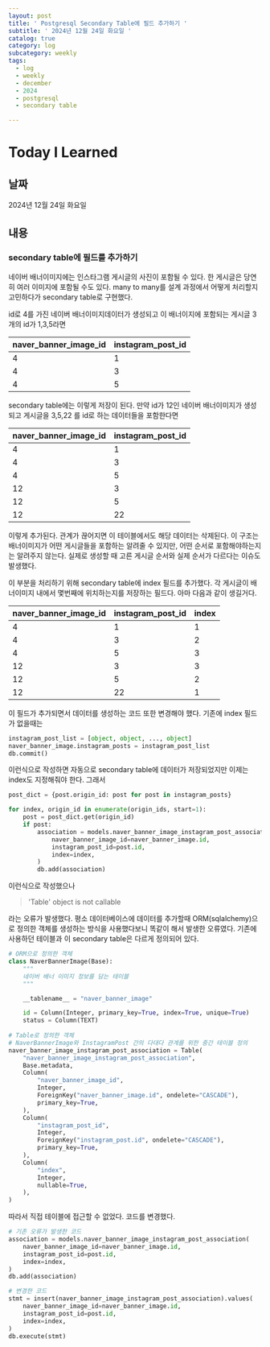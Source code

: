 ```yaml
---
layout: post
title: ' Postgresql Secondary Table에 필드 추가하기 '
subtitle: ' 2024년 12월 24일 화요일 '
catalog: true
category: log
subcategory: weekly
tags:
  - log
  - weekly
  - december
  - 2024
  - postgresql
  - secondary table

---
```


# Today I Learned

## 날짜

2024년 12월 24일 화요일

## 내용

### secondary table에 필드를 추가하기

 네이버 배너이미지에는 인스타그램 게시글의 사진이 포함될 수 있다. 한 게시글은 당연히 여러 이미지에 포함될 수도 있다. many to many를 설계 과정에서 어떻게 처리할지 고민하다가 secondary table로 구현했다.

 id로 4를 가진 네이버 배너이미지데이터가 생성되고 이 배너이지에 포함되는 게시글 3개의 id가 1,3,5라면

| naver_banner_image_id | instagram_post_id |
| --- | --- |
| 4 | 1 |
| 4 | 3 |
| 4 | 5 |

  secondary table에는 이렇게 저장이 된다. 만약 id가 12인 네이버 배너이미지가 생성되고 게시글을 3,5,22 를 id로 하는 데이터들을 포함한다면

| naver_banner_image_id | instagram_post_id |
| --- | --- |
| 4 | 1 |
| 4 | 3 |
| 4 | 5 |
| 12 | 3 |
| 12 | 5 |
| 12 | 22 |

이렇게 추가된다. 관계가 끊어지면 이 테이블에서도 해당 데이터는 삭제된다. 이 구조는 배너이미지가 어떤 게시글들을 포함하는 알려줄 수 있지만, 어떤 순서로 포함해야하는지는 알려주지 않는다. 실제로 생성할 때 고른 게시글 순서와 실제 순서가 다르다는 이슈도 발생했다.

 이 부분을 처리하기 위해 secondary table에 index 필드를 추가했다. 각 게시글이 배너이미지 내에서 몇번째에 위치하는지를 저장하는 필드다. 아마 다음과 같이 생길거다.

| naver_banner_image_id | instagram_post_id | index |
| --- | --- | --- |
| 4 | 1 | 1 |
| 4 | 3 | 2 |
| 4 | 5 | 3 |
| 12 | 3 | 3 |
| 12 | 5 | 2 |
| 12 | 22 | 1 |

이 필드가 추가되면서 데이터를 생성하는 코드 또한 변경해야 했다. 기존에 index 필드가 없을때는

```python
instagram_post_list = [object, object, ..., object]
naver_banner_image.instagram_posts = instagram_post_list
db.commit()
```

이런식으로 작성하면 자동으로 secondary table에 데이터가 저장되었지만 이제는 index도 지정해줘야 한다. 그래서

```python
post_dict = {post.origin_id: post for post in instagram_posts}

for index, origin_id in enumerate(origin_ids, start=1):
    post = post_dict.get(origin_id)
    if post:
        association = models.naver_banner_image_instagram_post_association(
            naver_banner_image_id=naver_banner_image.id,
            instagram_post_id=post.id,
            index=index,
        )
        db.add(association)
```

이런식으로 작성했으나 

> 'Table' object is not callable
> 

라는 오류가 발생했다. 평소 데이터베이스에 데이터를 추가할때 ORM(sqlalchemy)으로 정의한 객체를 생성하는 방식을 사용했다보니 똑같이 해서 발생한 오류였다. 기존에 사용하던 테이블과 이 secondary table은 다르게 정의되어 있다.

```python
# ORM으로 정의한 객체
class NaverBannerImage(Base):
    """
    네이버 배너 이미지 정보를 담는 테이블
    """

    __tablename__ = "naver_banner_image"

    id = Column(Integer, primary_key=True, index=True, unique=True)
    status = Column(TEXT)
    
# Table로 정의한 객체
# NaverBannerImage와 InstagramPost 간의 다대다 관계를 위한 중간 테이블 정의
naver_banner_image_instagram_post_association = Table(
    "naver_banner_image_instagram_post_association",
    Base.metadata,
    Column(
        "naver_banner_image_id",
        Integer,
        ForeignKey("naver_banner_image.id", ondelete="CASCADE"),
        primary_key=True,
    ),
    Column(
        "instagram_post_id",
        Integer,
        ForeignKey("instagram_post.id", ondelete="CASCADE"),
        primary_key=True,
    ),
    Column(
        "index",
        Integer,
        nullable=True,
    ),
)
```

 따라서 직접 테이블에 접근할 수 없었다. 코드를 변경했다.

```python
# 기존 오류가 발생한 코드
association = models.naver_banner_image_instagram_post_association(
    naver_banner_image_id=naver_banner_image.id,
    instagram_post_id=post.id,
    index=index,
)
db.add(association)

# 변경한 코드
stmt = insert(naver_banner_image_instagram_post_association).values(
    naver_banner_image_id=naver_banner_image.id,
    instagram_post_id=post.id,
    index=index,
)
db.execute(stmt)
```